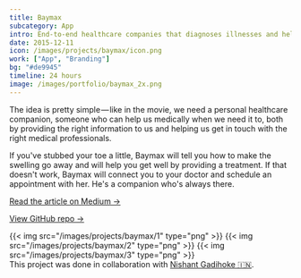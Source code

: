 ```yaml
---
title: Baymax
subcategory: App
intro: End-to-end healthcare companies that diagnoses illnesses and helps your recover, along with scheduling and appointments.
date: 2015-12-11
icon: /images/projects/baymax/icon.png
work: ["App", "Branding"]
bg: "#de9945"
timeline: 24 hours
image: /images/portfolio/baymax_2x.png
---
```


The idea is pretty simple — like in the movie, we need a personal healthcare companion, someone who can help us medically when we need it to, both by providing the right information to us and helping us get in touch with the right medical professionals.

If you've stubbed your toe a little, Baymax will tell you how to make the swelling go away and will help you get well by providing a treatment. If that doesn't work, Baymax will connect you to your doctor and schedule an appointment with her. He's a companion who's always there.

[Read the article on Medium &rarr;](https://medium.com/@anandchowdhary/a-personal-healthcare-companion-who-lives-in-your-phone-1e946bd8553b)

[View GitHub repo &rarr;](https://github.com/AnandChowdhary/baymax)

<div class="three-images">
	{{< img src="/images/projects/baymax/1" type="png" >}}
	{{< img src="/images/projects/baymax/2" type="png" >}}
	{{< img src="/images/projects/baymax/3" type="png" >}}
</div>

<footer>This project was done in collaboration with <a href="https://nishantgadihoke.com">Nishant Gadihoke 🇮🇳</a>.</footer>